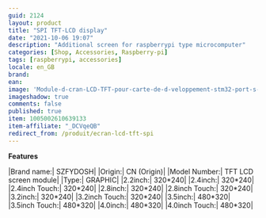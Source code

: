 ```yaml
---
guid: 2124
layout: product 
title: "SPI TFT-LCD display"
date: "2021-10-06 19:07"
description: "Additional screen for raspberrypi type microcomputer"
categories: [Shop, Accessories, Raspberry-pi]
tags: [raspberrypi, accessories]
locale: en_GB
brand: 
ean: 
image: 'Module-d-cran-LCD-TFT-pour-carte-de-d-veloppement-stm32-port-s-rie-SPI-seriesctouch.jpg'
imageshadow: true
comments: false
published: true
item: 1005002610639133
item-affiliate: "_DCVqeQB"
redirect_from: /produit/ecran-lcd-tft-spi
---
```


**Features**

|Brand name:| SZFYDOSH|
|Origin:| CN (Origin)|
|Model Number:| TFT LCD screen module|
|Type:| GRAPHIC|
|2.2inch:| 320\*240|
|2.4inch:| 320\*240|
|2.4inch Touch:| 320\*240|
|2.8inch:| 320\*240|
|2.8inch Touch:| 320\*240|
|3.2inch:| 320\*240|
|3.2inch Touch:| 320\*240|
|3.5inch:| 480\*320|
|3.5inch Touch:| 480\*320|
|4.0inch:| 480\*320|
|4.0inch Touch:| 480\*320|
